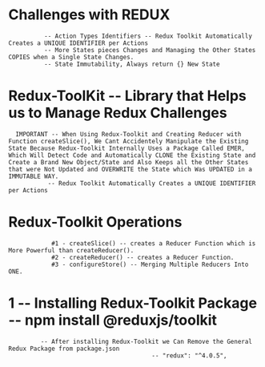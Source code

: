 # Challenges with REDUX
              -- Action Types Identifiers -- Redux Toolkit Automatically Creates a UNIQUE IDENTIFIER per Actions
              -- More States pieces Changes and Managing the Other States COPIES when a Single State Changes.
              -- State Immutability, Always return {} New State

# Redux-ToolKit -- Library that Helps us to Manage Redux Challenges
      IMPORTANT -- When Using Redux-Toolkit and Creating Reducer with Function createSlice(), We Cant Accidentely Manipulate the Existing State Because Redux-Toolkit Internally Uses a Package Called EMER, Which Will Detect Code and Automatically CLONE the Existing State and Create a Brand New Object/State and Also Keeps all the Other States that were Not Updated and OVERWRITE the State which Was UPDATED in a IMMUTABLE WAY.
               -- Redux Toolkit Automatically Creates a UNIQUE IDENTIFIER per Actions 

# Redux-Toolkit Operations
                #1 - createSlice() -- creates a Reducer Function which is More Powerful than createReducer().
                #2 - createReducer() -- creates a Reducer Function.
                #3 - configureStore() -- Merging Multiple Reducers Into ONE.

# 1 -- Installing Redux-Toolkit Package -- npm install @reduxjs/toolkit
             -- After installing Redux-Toolkit we Can Remove the General Redux Package from package.json
                                            -- "redux": "^4.0.5",
